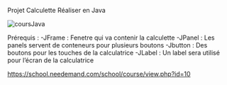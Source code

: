 Projet Calculette
Réaliser en Java

![coursJava](https://delperie.needemand.com/images/calculatrice/Projet.jpg)

Prérequis :
-JFrame : Fenetre qui va contenir la calculette
-JPanel : Les panels servent de conteneurs pour plusieurs boutons
-Jbutton : Des boutons pour les touches de la calculatrice
-JLabel : Un label sera utilisé pour l’écran de la calculatrice


https://school.needemand.com/school/course/view.php?id=10
